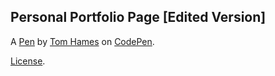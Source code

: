 Personal Portfolio Page [Edited Version]
----------------------------------------


A [Pen](https://codepen.io/tomhames/pen/YvrrWa) by [Tom Hames](https://codepen.io/tomhames) on [CodePen](https://codepen.io).

[License](https://codepen.io/tomhames/pen/YvrrWa/license).